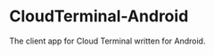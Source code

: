 CloudTerminal-Android
=====================

The client app for Cloud Terminal written for Android. 
